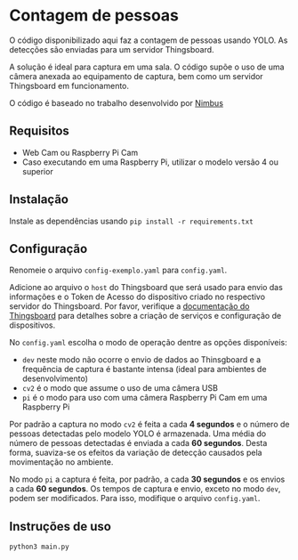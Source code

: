 # Contagem de pessoas

O código disponibilizado aqui faz a contagem de pessoas usando YOLO. As detecções são enviadas para um servidor Thingsboard.

A solução é ideal para captura em uma sala. O código supõe o uso de uma câmera anexada ao equipamento de captura, bem como um servidor Thingsboard em funcionamento.

O código é baseado no trabalho desenvolvido por [Nimbus](https://github.com/ASTRAson/Nimbus)

## Requisitos

- Web Cam ou Raspberry Pi Cam
- Caso executando em uma Raspberry Pi, utilizar o modelo versão 4 ou superior

## Instalação

Instale as dependências usando ``` pip install -r requirements.txt ```

## Configuração

Renomeie o arquivo ```config-exemplo.yaml``` para ```config.yaml```.

Adicione ao arquivo o ```host``` do Thingsboard que será usado para envio das informações e o Token de Acesso do dispositivo criado no respectivo servidor do Thingsboard. Por favor, verifique a [documentação do Thingsboard](https://thingsboard.io/docs/) para detalhes sobre a criação de serviços e configuração de dispositivos.

No ```config.yaml``` escolha o modo de operação dentre as opções disponíveis:

- ```dev``` neste modo não ocorre o envio de dados ao Thinsgboard e a frequência de captura é bastante intensa (ideal para ambientes de desenvolvimento) 
- ```cv2``` é o modo que assume o uso de uma câmera USB
- ```pi``` é o modo para uso com uma câmera Raspberry Pi Cam em uma Raspberry Pi

Por padrão a captura no modo ```cv2``` é feita a cada **4 segundos** e o número de pessoas detectadas pelo modelo YOLO é armazenada. Uma média do número de pessoas detectadas é enviada a cada **60 segundos**. Desta forma, suaviza-se os efeitos da variação de detecção causados pela movimentação no ambiente.

No modo ```pi``` a captura é feita, por padrão, a cada **30 segundos** e os envios a cada **60 segundos**. Os tempos de captura e envio, exceto no modo ```dev```, podem ser modificados. Para isso, modifique o arquivo ```config.yaml```.

## Instruções de uso

``` python3 main.py ```